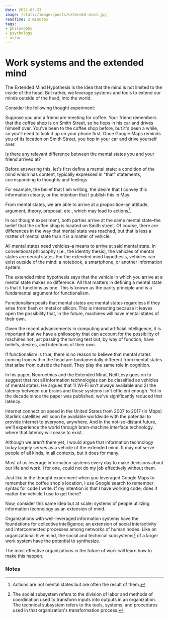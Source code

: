 ```yaml
---
date: 2021-05-23
image: /static/images/posts/extended-mind.jpg
readTime: 2 minutes
tags:
- philosophy
- psychology
- ar/vr
---
```








# Work systems and the extended mind

The Extended Mind Hypothesis is the idea that the mind is not limited to the inside of the head. But rather, we leverage systems and tools to extend our minds outside of the head, into the world.

Consider the following thought experiment:

Suppose you and a friend are meeting for coffee. Your friend remembers that the coffee shop is on Smith Street, so he hops in his car and drives himself over. You've been to the coffee shop before, but it's been a while, so you'll need to look it up on your phone first. Once Google Maps reminds you of its location on Smith Street, you hop in your car and drive yourself over.

Is there any relevant difference between the mental states you and your friend arrived at?

Before answering this, let's first define a mental state: a condition of the mind which has content, typically expressed in "that" statements, corresponding to thoughts and feelings.

For example, the belief that I am writing, the desire that I convey this information clearly, or the intention that I publish this in May.

From mental states, we are able to arrive at a proposition–an attitude, argument, theory, proposal, etc., which may lead to actions[^1].

In our thought experiment, both parties arrive at the same mental state–the belief that the coffee shop is located on Smith street. Of course, there are differences in the way that mental state was reached, but that is less a matter of mental state than it is a matter of vehicle.

All mental states need vehicles–a means to arrive at said mental state. In conventional philosophy (i.e., the identity thesis), the vehicles of mental states are neural states. For the extended mind hypothesis, vehicles can exist outside of the mind: a notebook, a smartphone, or another information system.

The extended mind hypothesis says that the vehicle in which you arrive at a mental state makes no difference. All that matters in defining a mental state is that it functions as one. This is known as the parity principle and is a fundamental argument for functionalism.

Functionalism posits that mental states are mental states regardless if they arise from flesh or metal or silicon. This is interesting because it leaves open the possibility that, in the future, machines will have mental states of their own.

Given the recent advancements in computing and artificial intelligence, it is important that we have a philosophy that can account for the possibility of machines not just passing the turning test but, by way of function, have beliefs, desires, and intentions of their own.

If functionalism is true, there is no reason to believe that mental states coming from within the head are fundamentally different from mental states that arise from outside the head. They play the same role in cognition.

In his paper, Neuroethics and the Extended Mind, Neil Levy goes on to suggest that not all information technologies can be classified as vehicles of mental states. He argues that 1) Wi-Fi isn't always available and 2) the latency between our brains and those systems isn't efficient enough. Yet in the decade since the paper was published, we've significantly reduced that latency.


Internet connection speed in the United States from 2007 to 2017 (in Mbps)
Starlink satellites will soon be available worldwide with the potential to provide internet to everyone, anywhere. And in the not-so-distant future, we'll experience the world through brain-machine interface technology, where that latency will cease to exist.

Although we aren't there yet, I would argue that information technology today largely serves as a vehicle of the extended mind. It may not serve people of all kinds, in all contexts, but it does for many.

Most of us leverage information systems every day to make decisions about our life and work. I for one, could not do my job effectively without them.

Just like in the thought experiment when you leveraged Google Maps to remember the coffee shop's location, I use Google search to remember syntax for code I write. If my intention is that I have working code, does it matter the vehicle I use to get there?

Now, consider this same idea but at scale: systems of people utilizing information technology as an extension of mind.

Organizations with well-leveraged information systems have the foundations for collective intelligence; an extension of social interactivity and interconnected processes among networks of human nodes. Like an organizational hive mind, the social and technical subsystems[^2] of a larger work system have the potential to synthesize.

The most effective organizations in the future of work will learn how to make this happen.

### Notes
[^1]: Actions are not mental states but are often the result of them.
[^2]: The social subsystem refers to the division of labor and methods of coordination used to transform inputs into outputs in an organization. The technical subsystem refers to the tools, systems, and procedures used in that organization's transformation process.